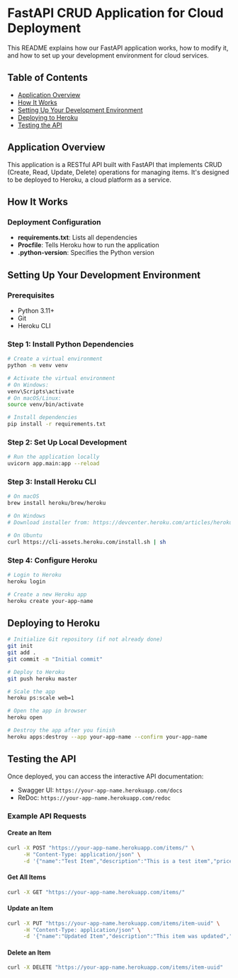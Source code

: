 # FastAPI CRUD Application for Cloud Deployment

This README explains how our FastAPI application works, how to modify it, and how to set up your development environment for cloud services.

## Table of Contents

- [Application Overview](#application-overview)
- [How It Works](#how-it-works)
- [Setting Up Your Development Environment](#setting-up-your-development-environment)
- [Deploying to Heroku](#deploying-to-heroku)
- [Testing the API](#testing-the-api)

## Application Overview

This application is a RESTful API built with FastAPI that implements CRUD (Create, Read, Update, Delete) operations for managing items. It's designed to be deployed to Heroku, a cloud platform as a service.

## How It Works

### Deployment Configuration

- **requirements.txt**: Lists all dependencies
- **Procfile**: Tells Heroku how to run the application
- **.python-version**: Specifies the Python version

## Setting Up Your Development Environment

### Prerequisites

- Python 3.11+
- Git
- Heroku CLI

### Step 1: Install Python Dependencies

```bash
# Create a virtual environment
python -m venv venv

# Activate the virtual environment
# On Windows:
venv\Scripts\activate
# On macOS/Linux:
source venv/bin/activate

# Install dependencies
pip install -r requirements.txt
```

### Step 2: Set Up Local Development

```bash
# Run the application locally
uvicorn app.main:app --reload
```

### Step 3: Install Heroku CLI

```bash
# On macOS
brew install heroku/brew/heroku

# On Windows
# Download installer from: https://devcenter.heroku.com/articles/heroku-cli

# On Ubuntu
curl https://cli-assets.heroku.com/install.sh | sh
```

### Step 4: Configure Heroku

```bash
# Login to Heroku
heroku login

# Create a new Heroku app
heroku create your-app-name
```

## Deploying to Heroku

```bash
# Initialize Git repository (if not already done)
git init
git add .
git commit -m "Initial commit"

# Deploy to Heroku
git push heroku master

# Scale the app
heroku ps:scale web=1

# Open the app in browser
heroku open
```

```bash
# Destroy the app after you finish
heroku apps:destroy --app your-app-name --confirm your-app-name
```

## Testing the API

Once deployed, you can access the interactive API documentation:

- Swagger UI: `https://your-app-name.herokuapp.com/docs`
- ReDoc: `https://your-app-name.herokuapp.com/redoc`

### Example API Requests

#### Create an Item

```bash
curl -X POST "https://your-app-name.herokuapp.com/items/" \
     -H "Content-Type: application/json" \
     -d '{"name":"Test Item","description":"This is a test item","price":19.99}'
```

#### Get All Items

```bash
curl -X GET "https://your-app-name.herokuapp.com/items/"
```

#### Update an Item

```bash
curl -X PUT "https://your-app-name.herokuapp.com/items/item-uuid" \
     -H "Content-Type: application/json" \
     -d '{"name":"Updated Item","description":"This item was updated","price":29.99}'
```

#### Delete an Item

```bash
curl -X DELETE "https://your-app-name.herokuapp.com/items/item-uuid"
```
